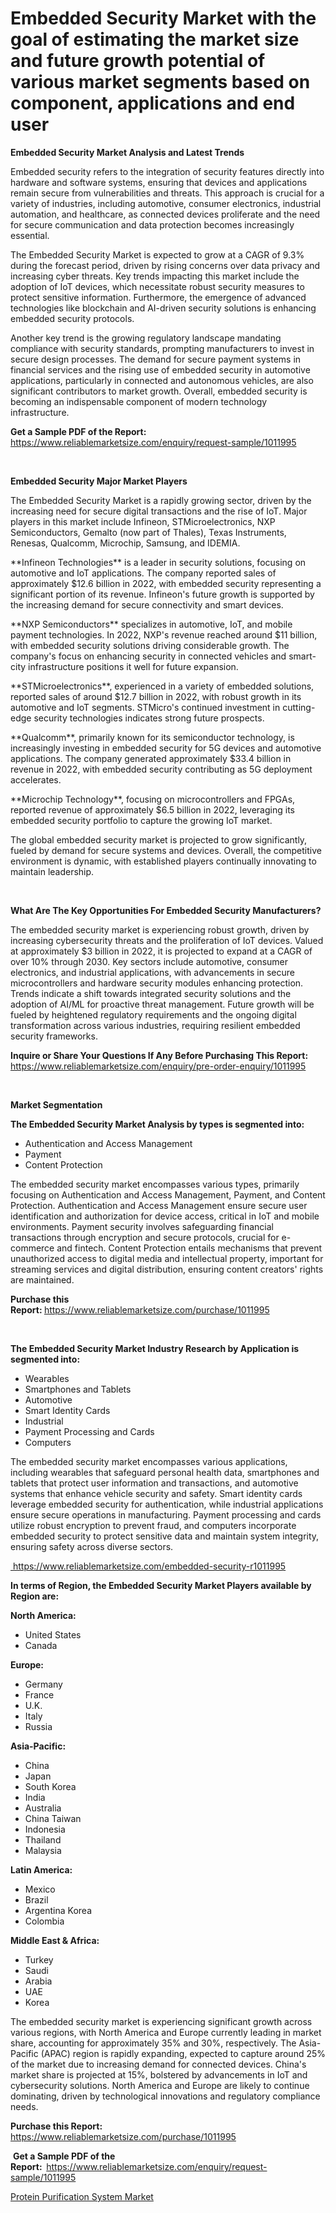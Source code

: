 <p><h1>Embedded Security Market with the goal of estimating the market size and future growth potential of various market segments based on component, applications and end user</h1></p><p><strong>Embedded Security Market Analysis and Latest Trends</strong></p>
<p><p>Embedded security refers to the integration of security features directly into hardware and software systems, ensuring that devices and applications remain secure from vulnerabilities and threats. This approach is crucial for a variety of industries, including automotive, consumer electronics, industrial automation, and healthcare, as connected devices proliferate and the need for secure communication and data protection becomes increasingly essential.</p><p>The Embedded Security Market is expected to grow at a CAGR of 9.3% during the forecast period, driven by rising concerns over data privacy and increasing cyber threats. Key trends impacting this market include the adoption of IoT devices, which necessitate robust security measures to protect sensitive information. Furthermore, the emergence of advanced technologies like blockchain and AI-driven security solutions is enhancing embedded security protocols.</p><p>Another key trend is the growing regulatory landscape mandating compliance with security standards, prompting manufacturers to invest in secure design processes. The demand for secure payment systems in financial services and the rising use of embedded security in automotive applications, particularly in connected and autonomous vehicles, are also significant contributors to market growth. Overall, embedded security is becoming an indispensable component of modern technology infrastructure.</p></p>
<p><strong>Get a Sample PDF of the Report:&nbsp;</strong> <a href="https://www.reliablemarketsize.com/enquiry/request-sample/1011995?utm_campaign=2778&utm_medium=2&utm_source=Github&utm_content=ia&utm_term=06032025&utm_id=embedded-security">https://www.reliablemarketsize.com/enquiry/request-sample/1011995</a></p>
<p>&nbsp;</p>
<p><strong>Embedded Security Major Market Players</strong></p>
<p><p>The Embedded Security Market is a rapidly growing sector, driven by the increasing need for secure digital transactions and the rise of IoT. Major players in this market include Infineon, STMicroelectronics, NXP Semiconductors, Gemalto (now part of Thales), Texas Instruments, Renesas, Qualcomm, Microchip, Samsung, and IDEMIA.</p><p>**Infineon Technologies** is a leader in security solutions, focusing on automotive and IoT applications. The company reported sales of approximately $12.6 billion in 2022, with embedded security representing a significant portion of its revenue. Infineon's future growth is supported by the increasing demand for secure connectivity and smart devices.</p><p>**NXP Semiconductors** specializes in automotive, IoT, and mobile payment technologies. In 2022, NXP's revenue reached around $11 billion, with embedded security solutions driving considerable growth. The company's focus on enhancing security in connected vehicles and smart-city infrastructure positions it well for future expansion.</p><p>**STMicroelectronics**, experienced in a variety of embedded solutions, reported sales of around $12.7 billion in 2022, with robust growth in its automotive and IoT segments. STMicro's continued investment in cutting-edge security technologies indicates strong future prospects.</p><p>**Qualcomm**, primarily known for its semiconductor technology, is increasingly investing in embedded security for 5G devices and automotive applications. The company generated approximately $33.4 billion in revenue in 2022, with embedded security contributing as 5G deployment accelerates.</p><p>**Microchip Technology**, focusing on microcontrollers and FPGAs, reported revenue of approximately $6.5 billion in 2022, leveraging its embedded security portfolio to capture the growing IoT market. </p><p>The global embedded security market is projected to grow significantly, fueled by demand for secure systems and devices. Overall, the competitive environment is dynamic, with established players continually innovating to maintain leadership.</p></p>
<p>&nbsp;</p>
<p><strong>What Are The Key Opportunities For Embedded Security Manufacturers?</strong></p>
<p><p>The embedded security market is experiencing robust growth, driven by increasing cybersecurity threats and the proliferation of IoT devices. Valued at approximately $3 billion in 2022, it is projected to expand at a CAGR of over 10% through 2030. Key sectors include automotive, consumer electronics, and industrial applications, with advancements in secure microcontrollers and hardware security modules enhancing protection. Trends indicate a shift towards integrated security solutions and the adoption of AI/ML for proactive threat management. Future growth will be fueled by heightened regulatory requirements and the ongoing digital transformation across various industries, requiring resilient embedded security frameworks.</p></p>
<p><strong>Inquire or Share Your Questions If Any Before Purchasing This Report:</strong> <a href="https://www.reliablemarketsize.com/enquiry/pre-order-enquiry/1011995?utm_campaign=2778&utm_medium=2&utm_source=Github&utm_content=ia&utm_term=06032025&utm_id=embedded-security">https://www.reliablemarketsize.com/enquiry/pre-order-enquiry/1011995</a></p>
<p>&nbsp;</p>
<p><strong>Market Segmentation</strong></p>
<p><strong>The Embedded Security Market Analysis by types is segmented into:</strong></p>
<p><ul><li>Authentication and Access Management</li><li>Payment</li><li>Content Protection</li></ul></p>
<p><p>The embedded security market encompasses various types, primarily focusing on Authentication and Access Management, Payment, and Content Protection. Authentication and Access Management ensure secure user identification and authorization for device access, critical in IoT and mobile environments. Payment security involves safeguarding financial transactions through encryption and secure protocols, crucial for e-commerce and fintech. Content Protection entails mechanisms that prevent unauthorized access to digital media and intellectual property, important for streaming services and digital distribution, ensuring content creators' rights are maintained.</p></p>
<p><strong>Purchase this Report:&nbsp;</strong><a href="https://www.reliablemarketsize.com/purchase/1011995?utm_campaign=2778&utm_medium=2&utm_source=Github&utm_content=ia&utm_term=06032025&utm_id=embedded-security">https://www.reliablemarketsize.com/purchase/1011995</a></p>
<p>&nbsp;</p>
<p><strong>The Embedded Security Market Industry Research by Application is segmented into:</strong></p>
<p><ul><li>Wearables</li><li>Smartphones and Tablets</li><li>Automotive</li><li>Smart Identity Cards</li><li>Industrial</li><li>Payment Processing and Cards</li><li>Computers</li></ul></p>
<p><p>The embedded security market encompasses various applications, including wearables that safeguard personal health data, smartphones and tablets that protect user information and transactions, and automotive systems that enhance vehicle security and safety. Smart identity cards leverage embedded security for authentication, while industrial applications ensure secure operations in manufacturing. Payment processing and cards utilize robust encryption to prevent fraud, and computers incorporate embedded security to protect sensitive data and maintain system integrity, ensuring safety across diverse sectors.</p></p>
<p><a href="https://www.reliablemarketsize.com/embedded-security-r1011995?utm_campaign=2778&utm_medium=2&utm_source=Github&utm_content=ia&utm_term=06032025&utm_id=embedded-security">&nbsp;https://www.reliablemarketsize.com/embedded-security-r1011995</a></p>
<p><strong>In terms of Region, the Embedded Security Market Players available by Region are:</strong></p>
<p>
    <p> <strong> North America: </strong>
        <ul>
            <li>United States</li>
            <li>Canada</li>
        </ul>
        </p> 
    <p> <strong> Europe: </strong>
        <ul>
            <li>Germany</li>
            <li>France</li>
            <li>U.K.</li>
            <li>Italy</li>
            <li>Russia</li>
        </ul>
        </p> 
    <p> <strong> Asia-Pacific: </strong>
        <ul>
            <li>China</li>
            <li>Japan</li>
            <li>South Korea</li>
            <li>India</li>
            <li>Australia</li>
            <li>China Taiwan</li>
            <li>Indonesia</li>
            <li>Thailand</li>
            <li>Malaysia</li>
        </ul>
        </p> 
    <p> <strong> Latin America: </strong>
        <ul>
            <li>Mexico</li>
            <li>Brazil</li>
            <li>Argentina Korea</li>
            <li>Colombia</li>
        </ul>
        </p> 
    <p> <strong> Middle East & Africa: </strong>
        <ul>
            <li>Turkey</li>
            <li>Saudi</li>
            <li>Arabia</li>
            <li>UAE</li>
            <li>Korea</li>
        </ul>
    </p>
    </p>
<p><p>The embedded security market is experiencing significant growth across various regions, with North America and Europe currently leading in market share, accounting for approximately 35% and 30%, respectively. The Asia-Pacific (APAC) region is rapidly expanding, expected to capture around 25% of the market due to increasing demand for connected devices. China's market share is projected at 15%, bolstered by advancements in IoT and cybersecurity solutions. North America and Europe are likely to continue dominating, driven by technological innovations and regulatory compliance needs.</p></p>
<p><strong>Purchase this Report: </strong><a href="https://www.reliablemarketsize.com/purchase/1011995?utm_campaign=2778&utm_medium=2&utm_source=Github&utm_content=ia&utm_term=06032025&utm_id=embedded-security">https://www.reliablemarketsize.com/purchase/1011995</a></p>
<p>&nbsp;<strong>Get a Sample PDF of the Report:&nbsp;&nbsp;</strong><a href="https://www.reliablemarketsize.com/enquiry/request-sample/1011995?utm_campaign=2778&utm_medium=2&utm_source=Github&utm_content=ia&utm_term=06032025&utm_id=embedded-security">https://www.reliablemarketsize.com/enquiry/request-sample/1011995</a></p>
<p><strong></strong></p>
<p><p><a href="https://github.com/pimanoruman/Market-Research-Report-List-1/blob/main/protein-purification-system-market.md?utm_campaign=2778&utm_medium=2&utm_source=Github&utm_content=ia&utm_term=06032025&utm_id=embedded-security">Protein Purification System Market</a></p></p>